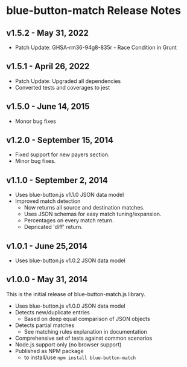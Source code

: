 # blue-button-match Release Notes

## v1.5.2 - May 31, 2022

- Patch Update: GHSA-rm36-94g8-835r - Race Condition in Grunt

## v1.5.1 - April 26, 2022

- Patch Update: Upgraded all dependencies
- Converted tests and coverages to jest

## v1.5.0 - June 14, 2015
- Monor bug fixes

## v1.2.0 - September 15, 2014
- Fixed support for new payers section.
- Minor bug fixes.

## v1.1.0 - September 2, 2014
- Uses blue-button.js v1.1.0 JSON data model
- Improved match detection
	- Now returns all source and destination matches.
	- Uses JSON schemas for easy match tuning/expansion.
	- Percentages on every match return.
	- Depricated 'diff' return.

## v1.0.1 - June 25,2014
- Uses blue-button.js v1.0.2 JSON data model

## v1.0.0 - May 31, 2014

This is the initial release of blue-button-match.js library.

- Uses blue-button.js v1.0.0 JSON data model
- Detects new/duplicate entries
	- Based on deep equal comparison of JSON objects
- Detects partial matches
	- See matching rules explanation in documentation
- Comprehensive set of tests against common scenarios
- Node.js support only (no browser support)
- Published as NPM package
	- to install/use `npm install blue-button-match`


